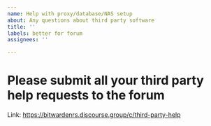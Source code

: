 ```yaml
---
name: Help with proxy/database/NAS setup
about: Any questions about third party software
title: ''
labels: better for forum
assignees: ''

---
```


# Please submit all your third party help requests to the forum
Link: https://bitwardenrs.discourse.group/c/third-party-help
